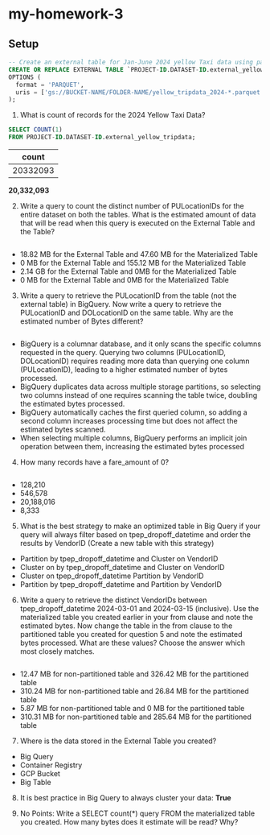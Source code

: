 # my-homework-3

## Setup

```sql
-- Create an external table for Jan-June 2024 yellow Taxi data using parquet.
CREATE OR REPLACE EXTERNAL TABLE `PROJECT-ID.DATASET-ID.external_yellow_tripdata`
OPTIONS (
  format = 'PARQUET',
  uris = ['gs://BUCKET-NAME/FOLDER-NAME/yellow_tripdata_2024-*.parquet']
);
```

1. What is count of records for the 2024 Yellow Taxi Data?

```sql
SELECT COUNT(1)
FROM PROJECT-ID.DATASET-ID.external_yellow_tripdata;
```

| count    |
|----------|
| 20332093 |

**20,332,093**


2. Write a query to count the distinct number of PULocationIDs for the entire dataset on both the tables. What is the estimated amount of data that will be read when this query is executed on the External Table and the Table?

```sql

```

  - 18.82 MB for the External Table and 47.60 MB for the Materialized Table
  - 0 MB for the External Table and 155.12 MB for the Materialized Table
  - 2.14 GB for the External Table and 0MB for the Materialized Table
  - 0 MB for the External Table and 0MB for the Materialized Table

3. Write a query to retrieve the PULocationID from the table (not the external table) in BigQuery. Now write a query to retrieve the PULocationID and DOLocationID on the same table. Why are the estimated number of Bytes different?

```sql

```

- BigQuery is a columnar database, and it only scans the specific columns requested in the query. Querying two columns (PULocationID, DOLocationID) requires reading more data than querying one column (PULocationID), leading to a higher estimated number of bytes processed.
- BigQuery duplicates data across multiple storage partitions, so selecting two columns instead of one requires scanning the table twice, doubling the estimated bytes processed.
- BigQuery automatically caches the first queried column, so adding a second column increases processing time but does not affect the estimated bytes scanned.
- When selecting multiple columns, BigQuery performs an implicit join operation between them, increasing the estimated bytes processed

4. How many records have a fare_amount of 0?

```sql

```

  - 128,210
  - 546,578
  - 20,188,016
  - 8,333

5. What is the best strategy to make an optimized table in Big Query if your query will always filter based on tpep_dropoff_datetime and order the results by VendorID (Create a new table with this strategy)
  - Partition by tpep_dropoff_datetime and Cluster on VendorID
  - Cluster on by tpep_dropoff_datetime and Cluster on VendorID
  - Cluster on tpep_dropoff_datetime Partition by VendorID
  - Partition by tpep_dropoff_datetime and Partition by VendorID

6. Write a query to retrieve the distinct VendorIDs between tpep_dropoff_datetime 2024-03-01 and 2024-03-15 (inclusive). Use the materialized table you created earlier in your from clause and note the estimated bytes. Now change the table in the from clause to the partitioned table you created for question 5 and note the estimated bytes processed. What are these values? Choose the answer which most closely matches.

```sql

```

  - 12.47 MB for non-partitioned table and 326.42 MB for the partitioned table
  - 310.24 MB for non-partitioned table and 26.84 MB for the partitioned table
  - 5.87 MB for non-partitioned table and 0 MB for the partitioned table
  - 310.31 MB for non-partitioned table and 285.64 MB for the partitioned table

7. Where is the data stored in the External Table you created?
  - Big Query
  - Container Registry
  - GCP Bucket
  - Big Table

8. It is best practice in Big Query to always cluster your data:
**True**


9. No Points: Write a SELECT count(*) query FROM the materialized table you created. How many bytes does it estimate will be read? Why?